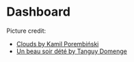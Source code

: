 # Dashboard

Picture credit:
- [Clouds by Kamil Porembiński](https://www.flickr.com/photos/paszczak000/8715851521/)
- [Un beau soir dété by Tanguy Domenge](https://www.flickr.com/photos/148302424@N05/36591009215/)
